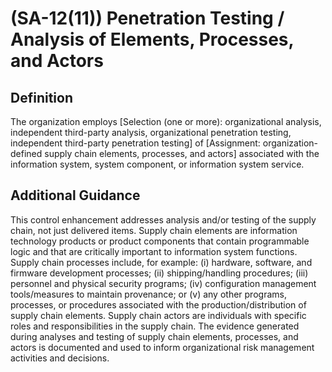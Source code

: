 
# (SA-12(11)) Penetration Testing / Analysis of Elements, Processes, and Actors

## Definition

The organization employs [Selection (one or more): organizational analysis, independent third-party analysis, organizational penetration testing, independent third-party penetration testing] of [Assignment: organization-defined supply chain elements, processes, and actors] associated with the information system, system component, or information system service.

## Additional Guidance

This control enhancement addresses analysis and/or testing of the supply chain, not just delivered items. Supply chain elements are information technology products or product components that contain programmable logic and that are critically important to information system functions. Supply chain processes include, for example: (i) hardware, software, and firmware development processes; (ii) shipping/handling procedures; (iii) personnel and physical security programs; (iv) configuration management tools/measures to maintain provenance; or (v) any other programs, processes, or procedures associated with the production/distribution of supply chain elements. Supply chain actors are individuals with specific roles and responsibilities in the supply chain. The evidence generated during analyses and testing of supply chain elements, processes, and actors is documented and used to inform organizational risk management activities and decisions.
